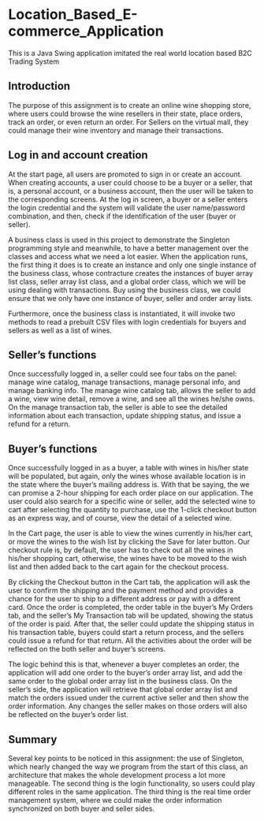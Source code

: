 # Location_Based_E-commerce_Application
This is a Java Swing application imitated the real world location based B2C Trading System


## Introduction
The purpose of this assignment is to create an online wine shopping store, where users could browse the wine resellers in their state, place orders, track an order, or even return an order. For Sellers on the virtual mall, they could manage their wine inventory and manage their transactions. 
  
  
## Log in and account creation
At the start page, all users are promoted to sign in or create an account. When creating accounts, a user could choose to be a buyer or a seller, that is, a personal account, or a business account, then the user will be taken to the corresponding screens. At the log in screen, a buyer or a seller enters the login credential and the system will validate the user name/password combination, and then, check if the identification of the user (buyer or seller). 

A business class is used in this project to demonstrate the Singleton programming style and meanwhile, to have a better management over the classes and access what we need a lot easier. When the application runs, the first thing it does is to create an instance and only one single instance of the business class, whose contracture creates the instances of buyer array list class, seller array list class, and a global order class, which we will be using dealing with transactions. Buy using the business class, we could ensure that we only have one instance of buyer, seller and order array lists. 

Furthermore, once the business class is instantiated, it will invoke two methods to read a prebuilt CSV files with login credentials for buyers and sellers as well as a list of wines. 
  
## Seller’s functions

Once successfully logged in, a seller could see four tabs on the panel: manage wine catalog, manage transactions, manage personal info, and manage banking info. The manage wine catalog tab, allows the seller to add a wine, view wine detail, remove a wine, and see all the wines he/she owns. On the manage transaction tab, the seller is able to see the detailed information about each transaction, update shipping status, and issue a refund for a return.
  
## Buyer’s functions

Once successfully logged in as a buyer, a table with wines in his/her state will be populated, but again, only the wines whose available location is in the state where the buyer’s mailing address is. With that be saying, the we can promise a 2-hour shipping for each order place on our application. The user could also search for a specific wine or seller, add the selected wine to cart after selecting the quantity to purchase, use the 1-click checkout button as an express way, and of course, view the detail of a selected wine. 

In the Cart page, the user is able to view the wines currently in his/her cart, or move the wines to the wish list by clicking the Save for later button. Our checkout rule is, by default, the user has to check out all the wines in his/her shopping cart, otherwise, the wines have to be moved to the wish list and then added back to the cart again for the checkout process. 

By clicking the Checkout button in the Cart tab, the application will ask the user to confirm the shipping and the payment method and provides a chance for the user to ship to a different address or pay with a different card. Once the order is completed, the order table in the buyer’s My Orders tab, and the seller’s My Transaction tab will be updated, showing the status of the order is paid. After that, the seller could update the shipping status in his transaction table, buyers could start a return process, and the sellers could issue a refund for that return. All the activities about the order will be reflected on the both seller and buyer’s screens.

The logic behind this is that, whenever a buyer completes an order, the application will add one order to the buyer’s order array list, and add the same order to the global order array list in the business class. On the seller’s side, the application will retrieve that global order array list and match the orders issued under the current active seller and then show the order information. Any changes the seller makes on those orders will also be reflected on the buyer’s order list. 

## Summary
Several key points to be noticed in this assignment: the use of Singleton, which nearly changed the way we program from the start of this class, an architecture that makes the whole development process a lot more manageable. The second thing is the login functionality, so users could play different roles in the same application. The third thing is the real time order management system, where we could make the order information synchronized on both buyer and seller sides.  
